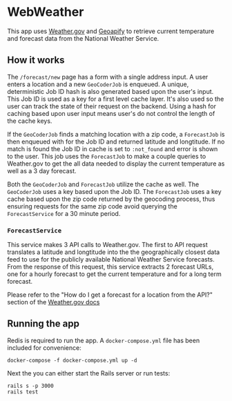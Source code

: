 # WebWeather

This app uses [Weather.gov](https://www.weather.gov/) and
[Geoapify](https://www.geoapify.com/) to retrieve current temperature
and forecast data from the National Weather Service.

## How it works

The `/forecast/new` page has a form with a single address input. A user
enters a location and a new `GeoCoderJob` is enqueued. A unique,
deterministic Job ID hash is also generated based upon the user's input.
This Job ID is used as a key for a first level cache layer. It's also
used so the user can track the state of their request on the backend.
Using a hash for caching based upon user input means user's do not
control the length of the cache keys.

If the `GeoCoderJob` finds a matching location with a zip code,
a `ForecastJob` is then enqueued with for the Job ID and returned
latitude and longtitude. If no match is found the Job ID in cache is set
to `:not_found` and error is shown to the user. This job uses the
`ForecastJob` to make a couple queries to Weather.gov to get the all
data needed to display the current temperature as well as a 3 day
forecast.

Both the `GeoCoderJob` and `ForecastJob` utilize the cache as well. The
`GeoCoderJob` uses a key based upon the Job ID. The `ForecastJob` uses a
key cache based upon the zip code returned by the geocoding process,
thus ensuring requests for the same zip code avoid querying the
`ForecastService` for a 30 minute period.

### `ForecastService`

This service makes 3 API calls to Weather.gov. The first to API request
translates a latitude and longtitude into the the geographically closest
data feed to use for the publicly available National Weather Service
forecasts. From the response of this request, this service extracts 2
forecast URLs, one for a hourly forecast to get the current temperature
and for a long term forecast.

Please refer to the "How do I get a forecast for a location from the
API?" section of the [Weather.gov docs](https://weather-gov.github.io/api/general-faqs)

## Running the app

Redis is required to run the app. A `docker-compose.yml` file has been
included for convenience:

```
docker-compose -f docker-compose.yml up -d
```

Next the you can either start the Rails server or run tests:

```
rails s -p 3000
rails test
```
